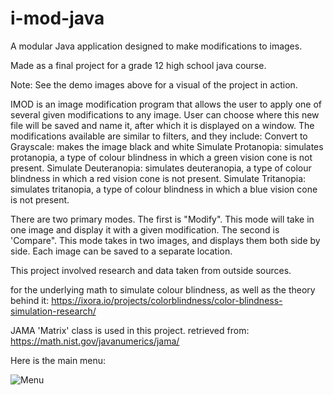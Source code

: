 # i-mod-java
A modular Java application designed to make modifications to images.

Made as a final project for a grade 12 high school java course.

Note: See the demo images above for a visual of the project in action.

IMOD is an image modification program that allows the user to apply one of several given modifications to any image.
User can choose where this new file will be saved and name it, after which it is displayed on a window.
The modifications available are similar to filters, and they include:
  Convert to Grayscale: makes the image black and white
  Simulate Protanopia: simulates protanopia, a type of colour blindness in which a green vision cone is not present.
  Simulate Deuteranopia: simulates deuteranopia, a type of colour blindness in which a red vision cone is not present.
  Simulate Tritanopia: simulates tritanopia, a type of colour blindness in which a blue vision cone is not present.

There are two primary modes. 
The first is "Modify". This mode will take in one image and display it with a given modification.
The second is 'Compare". This mode takes in two images, and displays them both side by side. Each image can be saved to a separate location.


This project involved research and data taken from outside sources.

for the underlying math to simulate colour blindness, as well as the theory behind it:
https://ixora.io/projects/colorblindness/color-blindness-simulation-research/

JAMA 'Matrix' class is used in this project. retrieved from: https://math.nist.gov/javanumerics/jama/

Here is the main menu:

![Menu](/IMOD_MAIN_MENU.jpg)
